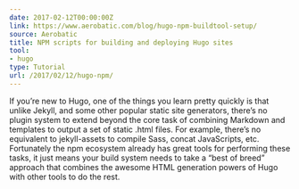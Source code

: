 ```yaml
---
date: 2017-02-12T00:00:00Z
link: https://www.aerobatic.com/blog/hugo-npm-buildtool-setup/
source: Aerobatic
title: NPM scripts for building and deploying Hugo sites
tool:
- hugo
type: Tutorial
url: /2017/02/12/hugo-npm/
---
```


If you’re new to Hugo, one of the things you learn pretty quickly is that unlike Jekyll, and some other popular static site generators, there’s no plugin system to extend beyond the core task of combining Markdown and templates to output a set of static .html files. For example, there’s no equivalent to jekyll-assets to compile Sass, concat JavaScripts, etc. Fortunately the npm ecosystem already has great tools for performing these tasks, it just means your build system needs to take a “best of breed” approach that combines the awesome HTML generation powers of Hugo with other tools to do the rest.
